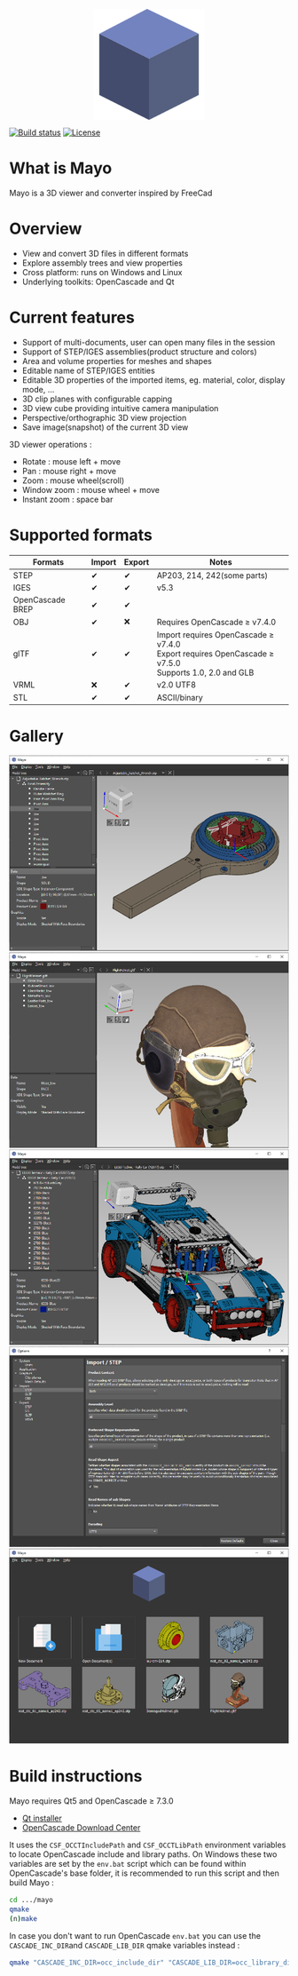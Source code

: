 <p align="center">
  <img src="images/appicon_256.png" width="200px" align="center" />
</p>

[![Build status](https://ci.appveyor.com/api/projects/status/6d1w0d6gw28npxpf?svg=true)](https://ci.appveyor.com/project/HuguesDelorme/mayo)
[![License](https://img.shields.io/badge/license-BSD%202--clause-blue.svg)](https://github.com/fougue/mayo/blob/develop/LICENSE.txt)

# What is Mayo
Mayo is a 3D viewer and converter inspired by FreeCad

# Overview
* View and convert 3D files in different formats
* Explore assembly trees and view properties
* Cross platform: runs on Windows and Linux
* Underlying toolkits: OpenCascade and Qt

# Current features
* Support of multi-documents, user can open many files in the session
* Support of STEP/IGES assemblies(product structure and colors)
* Area and volume properties for meshes and shapes
* Editable name of STEP/IGES entities
* Editable 3D properties of the imported items, eg. material, color, display mode, ...
* 3D clip planes with configurable capping
* 3D view cube providing intuitive camera manipulation
* Perspective/orthographic 3D view projection
* Save image(snapshot) of the current 3D view

3D viewer operations :
* Rotate : mouse left + move
* Pan : mouse right + move
* Zoom : mouse wheel(scroll)
* Window zoom : mouse wheel + move
* Instant zoom : space bar

# Supported formats
  Formats                 |  Import   |  Export  | Notes
--------------------------|-----------|----------|------------------------------
STEP                      |  &#10004; | &#10004; | AP203, 214, 242(some parts)
IGES                      |  &#10004; | &#10004; | v5.3
OpenCascade BREP          |  &#10004; | &#10004; |
OBJ                       |  &#10004; | &#10060; | Requires OpenCascade &#8805; v7.4.0
glTF                      |  &#10004; | &#10004; | Import requires OpenCascade &#8805; v7.4.0<br>Export requires OpenCascade &#8805; v7.5.0<br>Supports 1.0, 2.0 and GLB
VRML                      |  &#10060; | &#10004; | v2.0 UTF8
STL                       |  &#10004; | &#10004; | ASCII/binary

# Gallery

<img src="doc/screenshot_1.png"/>

<img src="doc/screenshot_2.png"/>

<img src="doc/screenshot_3.png"/>

<img src="doc/screenshot_4.png"/>

<img src="doc/screenshot_5.png"/>

# Build instructions
Mayo requires Qt5 and OpenCascade &#8805; 7.3.0  
* [Qt installer](https://www.qt.io/download-qt-installer)
* [OpenCascade Download Center](https://old.opencascade.com/content/latest-release)

It uses the `CSF_OCCTIncludePath` and `CSF_OCCTLibPath` environment variables to locate
OpenCascade include and library paths. On Windows these two variables are set by the `env.bat`
script which can be found within OpenCascade's base folder, it is recommended to run this script
and then build Mayo :  
```bash
cd .../mayo
qmake
(n)make
```
In case you don't want to run OpenCascade `env.bat` you can use the `CASCADE_INC_DIR`and `CASCADE_LIB_DIR`
qmake variables instead :  
```bash
qmake "CASCADE_INC_DIR=occ_include_dir" "CASCADE_LIB_DIR=occ_library_dir"
```
